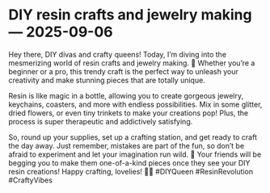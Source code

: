 # DIY resin crafts and jewelry making — 2025-09-06

Hey there, DIY divas and crafty queens! Today, I’m diving into the mesmerizing world of resin crafts and jewelry making. 🌟 Whether you’re a beginner or a pro, this trendy craft is the perfect way to unleash your creativity and make stunning pieces that are totally unique.

Resin is like magic in a bottle, allowing you to create gorgeous jewelry, keychains, coasters, and more with endless possibilities. Mix in some glitter, dried flowers, or even tiny trinkets to make your creations pop! Plus, the process is super therapeutic and addictively satisfying.

So, round up your supplies, set up a crafting station, and get ready to craft the day away. Just remember, mistakes are part of the fun, so don’t be afraid to experiment and let your imagination run wild. 🎨 Your friends will be begging you to make them one-of-a-kind pieces once they see your DIY resin creations! Happy crafting, lovelies! 💖✨ #DIYQueen #ResinRevolution #CraftyVibes